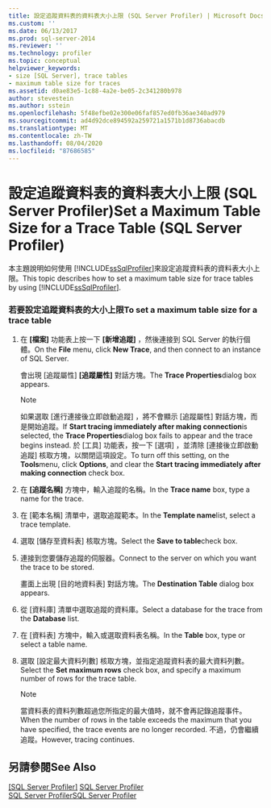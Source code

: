 ```yaml
---
title: 設定追蹤資料表的資料表大小上限 (SQL Server Profiler) | Microsoft Docs
ms.custom: ''
ms.date: 06/13/2017
ms.prod: sql-server-2014
ms.reviewer: ''
ms.technology: profiler
ms.topic: conceptual
helpviewer_keywords:
- size [SQL Server], trace tables
- maximum table size for traces
ms.assetid: d0ae83e5-1c88-4a2e-be05-2c341280b978
author: stevestein
ms.author: sstein
ms.openlocfilehash: 5f48efbe02e300e06faf857ed0fb36ae340ad979
ms.sourcegitcommit: ad4d92dce894592a259721a1571b1d8736abacdb
ms.translationtype: MT
ms.contentlocale: zh-TW
ms.lasthandoff: 08/04/2020
ms.locfileid: "87686585"
---
```

# <a name="set-a-maximum-table-size-for-a-trace-table-sql-server-profiler"></a><span data-ttu-id="ccd78-102">設定追蹤資料表的資料表大小上限 (SQL Server Profiler)</span><span class="sxs-lookup"><span data-stu-id="ccd78-102">Set a Maximum Table Size for a Trace Table (SQL Server Profiler)</span></span>
  <span data-ttu-id="ccd78-103">本主題說明如何使用 [!INCLUDE[ssSqlProfiler](../../includes/sssqlprofiler-md.md)]來設定追蹤資料表的資料表大小上限。</span><span class="sxs-lookup"><span data-stu-id="ccd78-103">This topic describes how to set a maximum table size for trace tables by using [!INCLUDE[ssSqlProfiler](../../includes/sssqlprofiler-md.md)].</span></span>  
  
### <a name="to-set-a-maximum-table-size-for-a-trace-table"></a><span data-ttu-id="ccd78-104">若要設定追蹤資料表的大小上限</span><span class="sxs-lookup"><span data-stu-id="ccd78-104">To set a maximum table size for a trace table</span></span>  
  
1.  <span data-ttu-id="ccd78-105">在 **[檔案]** 功能表上按一下 **[新增追蹤]** ，然後連接到 SQL Server 的執行個體。</span><span class="sxs-lookup"><span data-stu-id="ccd78-105">On the **File** menu, click **New Trace**, and then connect to an instance of SQL Server.</span></span>  
  
     <span data-ttu-id="ccd78-106">會出現 [追蹤屬性] **[追蹤屬性]** 對話方塊。</span><span class="sxs-lookup"><span data-stu-id="ccd78-106">The **Trace Properties**dialog box appears.</span></span>  
  
    > [!NOTE]  
    >  <span data-ttu-id="ccd78-107">如果選取 [進行連接後立即啟動追蹤]  ，將不會顯示 [追蹤屬性]  對話方塊，而是開始追蹤。</span><span class="sxs-lookup"><span data-stu-id="ccd78-107">If **Start tracing immediately after making connection**is selected, the **Trace Properties**dialog box fails to appear and the trace begins instead.</span></span> <span data-ttu-id="ccd78-108">於 [工具]  功能表，按一下 [選項]  ，並清除 [連接後立即啟動追蹤]  核取方塊，以關閉這項設定。</span><span class="sxs-lookup"><span data-stu-id="ccd78-108">To turn off this setting, on the **Tools**menu, click **Options**, and clear the **Start tracing immediately after making connection** check box.</span></span>  
  
2.  <span data-ttu-id="ccd78-109">在 **[追蹤名稱]** 方塊中，輸入追蹤的名稱。</span><span class="sxs-lookup"><span data-stu-id="ccd78-109">In the **Trace name** box, type a name for the trace.</span></span>  
  
3.  <span data-ttu-id="ccd78-110">在 [範本名稱]  清單中，選取追蹤範本。</span><span class="sxs-lookup"><span data-stu-id="ccd78-110">In the **Template name**list, select a trace template.</span></span>  
  
4.  <span data-ttu-id="ccd78-111">選取 [儲存至資料表]  核取方塊。</span><span class="sxs-lookup"><span data-stu-id="ccd78-111">Select the **Save to table**check box.</span></span>  
  
5.  <span data-ttu-id="ccd78-112">連接到您要儲存追蹤的伺服器。</span><span class="sxs-lookup"><span data-stu-id="ccd78-112">Connect to the server on which you want the trace to be stored.</span></span>  
  
     <span data-ttu-id="ccd78-113">畫面上出現 [目的地資料表]  對話方塊。</span><span class="sxs-lookup"><span data-stu-id="ccd78-113">The **Destination Table** dialog box appears.</span></span>  
  
6.  <span data-ttu-id="ccd78-114">從 [資料庫]  清單中選取追蹤的資料庫。</span><span class="sxs-lookup"><span data-stu-id="ccd78-114">Select a database for the trace from the **Database** list.</span></span>  
  
7.  <span data-ttu-id="ccd78-115">在 [資料表]  方塊中，輸入或選取資料表名稱。</span><span class="sxs-lookup"><span data-stu-id="ccd78-115">In the **Table** box, type or select a table name.</span></span>  
  
8.  <span data-ttu-id="ccd78-116">選取 [設定最大資料列數]  核取方塊，並指定追蹤資料表的最大資料列數。</span><span class="sxs-lookup"><span data-stu-id="ccd78-116">Select the **Set maximum rows** check box, and specify a maximum number of rows for the trace table.</span></span>  
  
    > [!NOTE]  
    >  <span data-ttu-id="ccd78-117">當資料表的資料列數超過您所指定的最大值時，就不會再記錄追蹤事件。</span><span class="sxs-lookup"><span data-stu-id="ccd78-117">When the number of rows in the table exceeds the maximum that you have specified, the trace events are no longer recorded.</span></span> <span data-ttu-id="ccd78-118">不過，仍會繼續追蹤。</span><span class="sxs-lookup"><span data-stu-id="ccd78-118">However, tracing continues.</span></span>  
  
## <a name="see-also"></a><span data-ttu-id="ccd78-119">另請參閱</span><span class="sxs-lookup"><span data-stu-id="ccd78-119">See Also</span></span>  
 <span data-ttu-id="ccd78-120">[[SQL Server Profiler]](sql-server-profiler.md) </span><span class="sxs-lookup"><span data-stu-id="ccd78-120">[SQL Server Profiler](sql-server-profiler.md) </span></span>  
 [<span data-ttu-id="ccd78-121">SQL Server Profiler</span><span class="sxs-lookup"><span data-stu-id="ccd78-121">SQL Server Profiler</span></span>](sql-server-profiler.md)  
  
  
